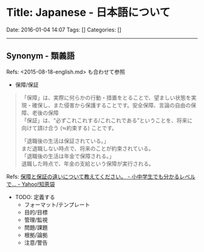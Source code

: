 # Title: Japanese - 日本語について

Date: 2016-01-04 14:07
Tags: []
Categories: []

---

## Synonym - 類義語

Refs: <2015-08-18-english.md> も合わせて参照

- 保障/保証

> 「保障」は、実際に何らかの行動・措置をとることで、望ましい状態を実現・確保し、また侵害から保護することです。安全保障、言論の自由の保障、老後の保障  
> 「保証」は、“必ずこれこれする/これこれである”ということを、将来に向けて請け合う (≒約束する) ことです。  
>
> 「退職後の生活は保証されている。」  
>  まだ退職しない時点で、将来のことが約束されている。  
> 「退職後の生活は年金で保障される。」  
>  退職した時点で、年金の支給という保障が実行される。

Refs: [保障と保証の違いについて教えてください。 - 小中学生でも分かるレベルで... - Yahoo!知恵袋](http://detail.chiebukuro.yahoo.co.jp/qa/question_detail/q1113117086)

- TODO: 定義する
    - フォーマット/テンプレート
    - 目的/目標
    - 管理/監視
    - 問題/課題
    - 根拠/論拠
    - 注意/警告

